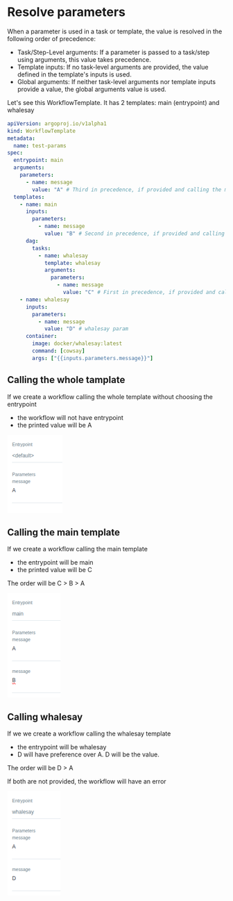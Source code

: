 # Resolve parameters

When a parameter is used in a task or template, the value is resolved in the following order of precedence:

- Task/Step-Level arguments: If a parameter is passed to a task/step using arguments, this value takes precedence.
- Template inputs: If no task-level arguments are provided, the value defined in the template's inputs is used.
- Global arguments: If neither task-level arguments nor template inputs provide a value, the global arguments value is used.

Let's see this WorkflowTemplate. It has 2 templates: main (entrypoint) and whalesay

```yaml
apiVersion: argoproj.io/v1alpha1
kind: WorkflowTemplate
metadata:
  name: test-params
spec:
  entrypoint: main
  arguments:
    parameters:
      - name: message
        value: "A" # Third in precedence, if provided and calling the main template
  templates:
    - name: main
      inputs:
        parameters:
          - name: message
            value: "B" # Second in precedence, if provided and calling the main template
      dag:
        tasks:
          - name: whalesay
            template: whalesay
            arguments:
              parameters:
                - name: message
                  value: "C" # First in precedence, if provided and calling the main template
    - name: whalesay
      inputs:
        parameters:
          - name: message
            value: "D" # whalesay param
      container:
        image: docker/whalesay:latest
        command: [cowsay]
        args: ["{{inputs.parameters.message}}"]
```

## Calling the whole tamplate

If we create a workflow calling the whole template without choosing the entrypoint

- the workflow will not have entrypoint
- the printed value will be A

![alt text](image.png)

## Calling the main template

If we create a workflow calling the main template

- the entrypoint will be main
- the printed value will be C

The order will be C > B > A

![alt text](image-1.png)

## Calling whalesay

If we we create a workflow calling the whalesay template

- the entrypoint will be whalesay
- D will have preference over A. D will be the value.

The order will be D > A

If both are not provided, the workflow will have an error

![alt text](image-2.png)
